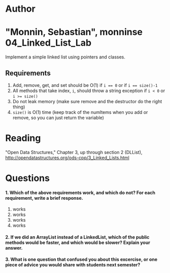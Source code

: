 Author
==========
"Monnin, Sebastian", monninse
04_Linked_List_Lab
==================

Implement a simple linked list using pointers and classes.

Requirements
------------

1. Add, remove, get, and set should be O(1) if `i == 0` or if `i == size()-1`
2. All methods that take index, `i`, should throw a string exception if `i < 0` or `i >= size()`
3. Do not leak memory (make sure remove and the destructor do the right thing)
4. `size()` is O(1) time (keep track of the numItems when you add or remove, so you can just return the variable)

Reading
=======
"Open Data Structures," Chapter 3, up through section 2 (DLList), http://opendatastructures.org/ods-cpp/3_Linked_Lists.html

Questions
=========

#### 1. Which of the above requirements work, and which do not? For each requirement, write a brief response.

1. works
2. works
3. works
4. works

#### 2. If we did an ArrayList instead of a LinkedList, which of the public methods would be faster, and which would be slower? Explain your answer.
       
#### 3. What is one question that confused you about this excercise, or one piece of advice you would share with students next semester?

